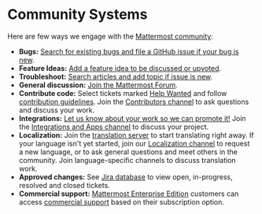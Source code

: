 # Community Systems

Here are few ways we engage with the [Mattermost community](https://mattermost.com/community/):

* **Bugs:** [Search for existing bugs and file a GitHub issue if your bug is new](https://handbook.mattermost.com/contributors/contributors/ways-to-contribute/). 
* **Feature Ideas:** [Add a feature idea to be discussed or upvoted](https://www.mattermost.org/feature-ideas/).
* **Troubleshoot:** [Search articles and add topic if issue is new](https://forum.mattermost.org/t/how-to-use-the-troubleshooting-forum/).
* **General discussion:** [Join the Mattermost Forum](https://forum.mattermost.org/t/welcome-to-the-mattermost-general-forum/). 
* **Contribute code:** Select tickets marked [Help Wanted](https://mattermost.com/pl/help-wanted-mattermost-server) and follow [contribution guidelines](https://developers.mattermost.com/contribute/getting-started/). Join the [Contributors channel](https://community.mattermost.com/core/channels/tickets) to ask questions and discuss your work. 
* **Integrations:** [Let us know about your work so we can promote it!](https://www.mattermost.org/share-your-mattermost-projects/) Join the [Integrations and Apps channel](https://community.mattermost.com/core/channels/integrations) to discuss your project. 
* **Localization:** Join the [translation server](http://translate.mattermost.com/projects/mattermost/) to start translating right away. If your language isn't yet started, join our [Localization channel](https://community.mattermost.com/core/channels/localization) to request a new language, or to ask general questions and meet others in the community. Join language-specific channels to discuss translation work. 
* **Approved changes:** See [Jira database](https://mattermost.atlassian.net/secure/Dashboard.jspa) to view open, in-progress, resolved and closed tickets. 
* **Commercial support:** [Mattermost Enterprise Edition](https://about.mattermost.com/pricing/) customers can access [commercial support](https://about.mattermost.com/support/) based on their subscription option.

